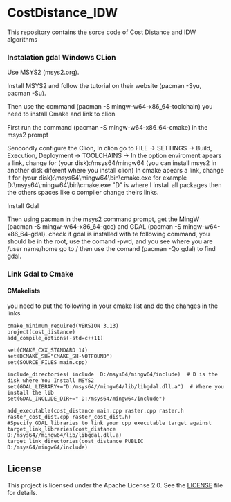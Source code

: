 # CostDistance_IDW
This repository contains the sorce code of Cost Distance and IDW  algorithms



### Instalation gdal Windows CLion

Use MSYS2 (msys2.org). 

Install MSYS2 and follow the tutorial on their website (pacman -Syu, pacman -Su).

Then use the command (pacman -S mingw-w64-x86_64-toolchain) 
you need to install Cmake and link to clion

First run the command (pacman -S mingw-w64-x86_64-cmake) in the msys2 prompt

Sencondly configure the Clion, In clion go to FILE -> SETTINGS -> Build, Execution, Deployment -> TOOLCHAINS ->
In the option enviroment apears a link, change for (your disk):/msys64/mingw64 (you can install msys2 in another disk diferent where you install clion)
In cmake apears a link, change it for (your disk):\msys64\mingw64\bin\cmake.exe for example D:\msys64\mingw64\bin\cmake.exe "D" is where I install all packages
then the others spaces like c compiler change theirs links.
  
Install Gdal

Then using pacman in the msys2 command prompt, get the MingW (pacman -S mingw-w64-x86_64-gcc) and GDAL (pacman -S mingw-w64-x86_64-gdal).
check if gdal is installed with te following command, you should be in the root, use the comand -pwd, and you see where you are /user name/home go to /
then use the comand  (pacman -Qo gdal) to find gdal.

### Link Gdal to Cmake 

#### CMakelists 

you need to put the following in your cmake list and do the changes in the links
```
cmake_minimum_required(VERSION 3.13)
project(cost_distance)
add_compile_options(-std=c++11)

set(CMAKE_CXX_STANDARD 14)
set(DCMAKE_SH="CMAKE_SH-NOTFOUND")
set(SOURCE_FILES main.cpp)

include_directories( include  D:/msys64/mingw64/include)  # D is the disk where You Install MSYS2
set(GDAL_LIBRARY+="D:/msys64//mingw64/lib/libgdal.dll.a")  # Where you install the lib
set(GDAL_INCLUDE_DIR+=" D:/msys64/mingw64/include")

add_executable(cost_distance main.cpp raster.cpp raster.h raster_cost_dist.cpp raster_cost_dist.h)
#Specify GDAL libraries to link your cpp executable target against
target_link_libraries(cost_distance D:/msys64//mingw64/lib/libgdal.dll.a)
target_link_directories(cost_distance PUBLIC D:/msys64/mingw64/include)
```

## License

This project is licensed under the Apache License 2.0. See the [LICENSE](https://github.com/mofuss/mofuss/blob/main/LICENSE) file for details.
